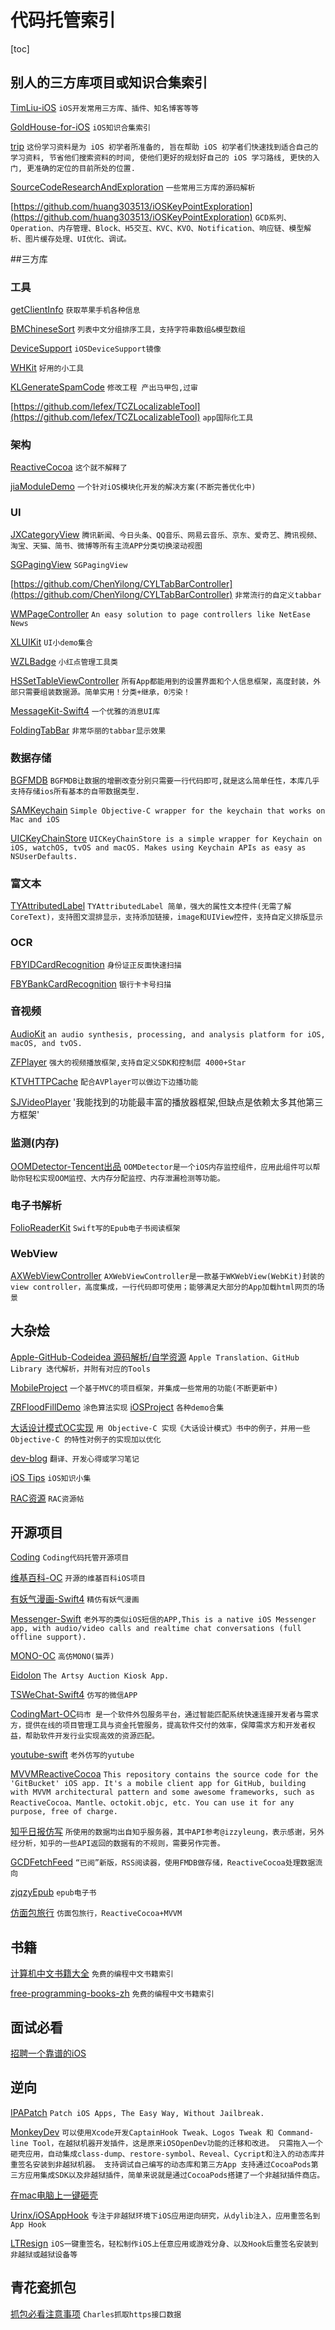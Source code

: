 # 代码托管索引
[toc]

## 别人的三方库项目或知识合集索引
[TimLiu-iOS](https://github.com/Tim9Liu9/TimLiu-iOS) `iOS开发常用三方库、插件、知名博客等等 `

[GoldHouse-for-iOS](https://github.com/BiBoyang/GoldHouse-for-iOS) `iOS知识合集索引`

[trip](https://github.com/Aufree/trip-to-iOS) `这份学习资料是为 iOS 初学者所准备的, 旨在帮助 iOS 初学者们快速找到适合自己的学习资料, 节省他们搜索资料的时间, 使他们更好的规划好自己的 iOS 学习路线, 更快的入门, 更准确的定位的目前所处的位置.`

[SourceCodeResearchAndExploration](https://github.com/huang303513/SourceCodeResearchAndExploration) `一些常用三方库的源码解析`

[https://github.com/huang303513/iOSKeyPointExploration](https://github.com/huang303513/iOSKeyPointExploration) `GCD系列、Operation、内存管理、Block、H5交互、KVC、KVO、Notification、响应链、模型解析、图片缓存处理、UI优化、调试。`

##三方库
### 工具

[getClientInfo](https://github.com/PengfeiWang666/iOS-getClientInfo) `获取苹果手机各种信息`

[BMChineseSort](https://github.com/Baymax0/BMChineseSort) `列表中文分组排序工具，支持字符串数组&模型数组`

[DeviceSupport](https://github.com/idbeny/DeviceSupport) `iOSDeviceSupport镜像`

[WHKit](https://github.com/remember17/WHKit) `好用的小工具`

[KLGenerateSpamCode](https://github.com/klaus01/KLGenerateSpamCode) `修改工程 产出马甲包,过审`

[https://github.com/lefex/TCZLocalizableTool](https://github.com/lefex/TCZLocalizableTool) `app国际化工具`

### 架构
[ReactiveCocoa](https://github.com/ReactiveCocoa/ReactiveCocoa) `这个就不解释了`

[jiaModuleDemo](https://github.com/wujunyang/jiaModuleDemo) `一个针对iOS模块化开发的解决方案(不断完善优化中) `
### UI
[JXCategoryView](https://github.com/pujiaxin33/JXCategoryView) `腾讯新闻、今日头条、QQ音乐、网易云音乐、京东、爱奇艺、腾讯视频、淘宝、天猫、简书、微博等所有主流APP分类切换滚动视图`

[SGPagingView](https://github.com/kingsic/SGPagingView) `SGPagingView`

[https://github.com/ChenYilong/CYLTabBarController](https://github.com/ChenYilong/CYLTabBarController) `非常流行的自定义tabbar`

[WMPageController](https://github.com/wangmchn/WMPageController/blob/master/README_zh-CN.md) `An easy solution to page controllers like NetEase News`

[XLUIKit](https://github.com/mengxianliang/XLUIKit) `UI小demo集合`

[WZLBadge](https://github.com/weng1250/WZLBadge) `小红点管理工具类`

[HSSetTableViewController](https://github.com/shaohuihu/HSSetTableViewController) `所有App都能用到的设置界面和个人信息框架，高度封装，外部只需要组装数据源。简单实用！分类+继承，0污染！ `

[MessageKit-Swift4](https://github.com/MessageKit/MessageKit) `一个优雅的消息UI库`

[FoldingTabBar](https://github.com/Yalantis/FoldingTabBar.iOS) `非常华丽的tabbar显示效果` 
### 数据存储
[BGFMDB](https://github.com/huangzhibiao/BGFMDB) `BGFMDB让数据的增删改查分别只需要一行代码即可,就是这么简单任性，本库几乎支持存储ios所有基本的自带数据类型. `

[SAMKeychain](https://github.com/soffes/SAMKeychain) `Simple Objective-C wrapper for the keychain that works on Mac and iOS `

[UICKeyChainStore](https://github.com/kishikawakatsumi/UICKeyChainStore) `UICKeyChainStore is a simple wrapper for Keychain on iOS, watchOS, tvOS and macOS. Makes using Keychain APIs as easy as NSUserDefaults. `


### 富文本
[TYAttributedLabel](https://github.com/12207480/TYAttributedLabel) `TYAttributedLabel 简单，强大的属性文本控件(无需了解CoreText)，支持图文混排显示，支持添加链接，image和UIView控件，支持自定义排版显示 `


### OCR
[FBYIDCardRecognition](https://github.com/fanbaoying/FBYIDCardRecognition-iOS) `身份证正反面快速扫描`

[FBYBankCardRecognition](https://github.com/fanbaoying/FBYBankCardRecognition-iOS) `银行卡卡号扫描`
### 音视频
[AudioKit](https://github.com/AudioKit/AudioKit)  `an audio synthesis, processing, and analysis platform for iOS, macOS, and tvOS.`

[ZFPlayer](https://github.com/renzifeng/ZFPlayer)  `强大的视频播放框架,支持自定义SDK和控制层 4000+Star`

[KTVHTTPCache](https://github.com/ChangbaDevs/KTVHTTPCache) `配合AVPlayer可以做边下边播功能`

[SJVideoPlayer](https://github.com/changsanjiang/SJVideoPlayer) '我能找到的功能最丰富的播放器框架,但缺点是依赖太多其他第三方框架'



### 监测(内存)
[OOMDetector-Tencent出品](https://github.com/Tencent/OOMDetector) `OOMDetector是一个iOS内存监控组件，应用此组件可以帮助你轻松实现OOM监控、大内存分配监控、内存泄漏检测等功能。`

### 电子书解析
[FolioReaderKit](https://github.com/FolioReader/FolioReaderKit) `Swift写的Epub电子书阅读框架`

### WebView
[AXWebViewController](https://github.com/devedbox/AXWebViewController) `AXWebViewController是一款基于WKWebView(WebKit)封装的view controller，高度集成，一行代码即可使用；能够满足大部分的App加载html网页的场景`

## 大杂烩
[Apple-GitHub-Codeidea 源码解析/自学资源](https://github.com/CoderLN/Apple-GitHub-Codeidea) `Apple Translation、GitHub Library 迭代解析，并附有对应的Tools`

[MobileProject](https://github.com/wujunyang/MobileProject) `一个基于MVC的项目框架，并集成一些常用的功能(不断更新中) `

[ZRFloodFillDemo](https://github.com/LZRun/ZRFloodFillDemo) `涂色算法实现`
[iOSProject](https://github.com/NJHu/iOSProject) `各种demo合集`

[大话设计模式OC实现](https://github.com/leichunfeng/DesignPatterns-Objective-C) `用 Objective-C 实现《大话设计模式》书中的例子，并用一些 Objective-C 的特性对例子的实现加以优化`

[dev-blog](https://github.com/nixzhu/dev-blog) `翻译、开发心得或学习笔记`

[iOS Tips](https://github.com/awesome-tips/iOS-Tips) `iOS知识小集`

[RAC资源](https://juejin.im/post/58161485128fe100558f7054) `RAC资源帖`

## 开源项目
[Coding](https://github.com/Coding/Coding-iOS) `Coding代码托管开源项目`

[维基百科-OC](https://github.com/wikimedia/wikipedia-ios) `开源的维基百科iOS项目`

[有妖气漫画-Swift4](https://github.com/spicyShrimp/U17) `精仿有妖气漫画`

[Messenger-Swift](https://github.com/relatedcode/Messenger) `老外写的类似iOS短信的APP,This is a native iOS Messenger app, with audio/video calls and realtime chat conversations (full offline support).`

[MONO-OC](https://github.com/xumaohuai/MONO) `高仿MONO(猫弄)`

[Eidolon](https://github.com/artsy/eidolon) `The Artsy Auction Kiosk App.`

[TSWeChat-Swift4](https://github.com/hilen/TSWeChat) `仿写的微信APP`

[CodingMart-OC](https://github.com/Coding/CodingMart_iOS)`码市 是一个软件外包服务平台，通过智能匹配系统快速连接开发者与需求方，提供在线的项目管理工具与资金托管服务，提高软件交付的效率，保障需求方和开发者权益，帮助软件开发行业实现高效的资源匹配。`

[youtube-swift](https://github.com/aslanyanhaik/youtube-iOS) `老外仿写的yutube`

[MVVMReactiveCocoa](https://github.com/leichunfeng/MVVMReactiveCocoa) `This repository contains the source code for the 'GitBucket' iOS app. It's a mobile client app for GitHub, building with MVVM architectural pattern and some awesome frameworks, such as ReactiveCocoa、Mantle、octokit.objc, etc. You can use it for any purpose, free of charge.`

[知乎日报仿写](https://github.com/beyanger/zhihuDaily) `所使用的数据均出自知乎服务器，其中API参考@izzyleung，表示感谢，另外经分析，知乎的一些API返回的数据有的不规则，需要另作完善。`

[GCDFetchFeed](https://github.com/ming1016/GCDFetchFeed) `“已阅”新版，RSS阅读器，使用FMDB做存储，ReactiveCocoa处理数据流向 `

[zjqzyEpub](https://github.com/zjqzy/zjqzyEpub) `epub电子书`

[仿面包旅行](https://github.com/BinBear/breadtrip-ReactiveCocoa-MVVM-) `仿面包旅行，ReactiveCocoa+MVVM `

## 书籍
[计算机中文书籍大全](https://github.com/Haley-Wong/free-programming-books-zh_CN) `免费的编程中文书籍索引`

[free-programming-books-zh](https://github.com/EbookFoundation/free-programming-books/blob/master/free-programming-books-zh.md) `免费的编程中文书籍索引`
## 面试必看
[招聘一个靠谱的iOS](https://github.com/ChenYilong/iOSInterviewQuestions)

## 逆向
[IPAPatch](https://github.com/Naituw/IPAPatch) `Patch iOS Apps, The Easy Way, Without Jailbreak.`

[MonkeyDev](https://github.com/AloneMonkey/MonkeyDev) `可以使用Xcode开发CaptainHook Tweak、Logos Tweak 和 Command-line Tool，在越狱机器开发插件，这是原来iOSOpenDev功能的迁移和改进。
    只需拖入一个砸壳应用，自动集成class-dump、restore-symbol、Reveal、Cycript和注入的动态库并重签名安装到非越狱机器。
    支持调试自己编写的动态库和第三方App
    支持通过CocoaPods第三方应用集成SDK以及非越狱插件，简单来说就是通过CocoaPods搭建了一个非越狱插件商店。`

[在mac电脑上一键砸壳](https://bbs.pediy.com/thread-224399.htm)

[Urinx/iOSAppHook](https://github.com/Urinx/iOSAppHook)  `专注于非越狱环境下iOS应用逆向研究，从dylib注入，应用重签名到App Hook `

[LTResign](https://github.com/gltwy/LTResign) `iOS一键重签名，轻松制作iOS上任意应用或游戏分身、以及Hook后重签名安装到非越狱或越狱设备等`
## 青花瓷抓包
[抓包必看注意事项](https://blog.csdn.net/lea__dongyang/article/details/73294751) `Charles抓取https接口数据`